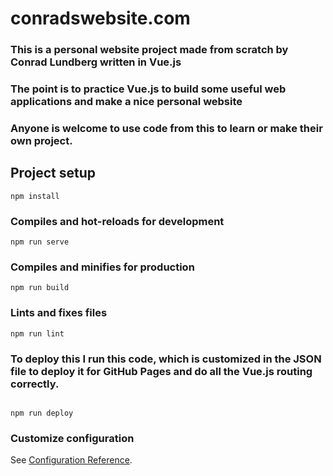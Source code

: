 # conradswebsite.com

### This is a personal website project made from scratch by Conrad Lundberg written in Vue.js
### The point is to practice Vue.js to build some useful web applications and make a nice personal website
### Anyone is welcome to use code from this to learn or make their own project.

## Project setup
```
npm install
```

### Compiles and hot-reloads for development
```
npm run serve
```

### Compiles and minifies for production
```
npm run build
```

### Lints and fixes files
```
npm run lint
```

### To deploy this I run this code, which is customized in the JSON file to deploy it for GitHub Pages and do all the Vue.js routing correctly.
```

npm run deploy
```

### Customize configuration
See [Configuration Reference](https://cli.vuejs.org/config/).
